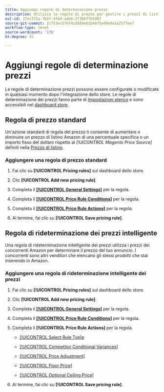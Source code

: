 ```yaml
---
title: Aggiungi regole di determinazione prezzi
description: Utilizza le regole di prezzo per gestire i prezzi di listino in Amazon Marketplace per il catalogo di prodotti Commerce.
exl-id: 37ecf25a-7b47-4f6d-a4bb-2f306f7b5997
source-git-commit: 2c753ec5f6f4cd509e61b4875e09e9a1a2577ee7
workflow-type: tm+mt
source-wordcount: '176'
ht-degree: 1%

---
```


# Aggiungi regole di determinazione prezzi

Le regole di determinazione prezzi possono essere configurate o modificate in qualsiasi momento dopo l&#39;integrazione dello store. Le regole di determinazione dei prezzi fanno parte di [Impostazioni elenco](./listing-settings.md) e sono accessibili nel [dashboard store](./amazon-store-dashboard.md).

## Regola di prezzo standard

Un&#39;azione standard di regola del prezzo ti consente di aumentare o diminuire un prezzo di listino Amazon di una percentuale specifica o un importo fisso del dollaro rispetto al **[!UICONTROL Magento Price Source*]* definiti nella [Prezzo di listino](./listing-price.md).

### Aggiungere una regola di prezzo standard

1. Fai clic su **[!UICONTROL Pricing rules]** sul dashboard dello store.

1. Clic **[!UICONTROL Add new pricing rule]**.

1. Completa il **[[!UICONTROL General Settings]](./pricing-rule-general-settings.md)** per la regola.

1. Completa il **[[!UICONTROL Price Rule Conditions]](./pricing-rule-conditions.md)** per la regola.

1. Completa il **[[!UICONTROL Price Rule Actions]](./standard-price-rules.md)** per la regola.

1. Al termine, fai clic su **[!UICONTROL Save pricing rule]**.

## Regola di rideterminazione dei prezzi intelligente

Una regola di rideterminazione intelligente dei prezzi utilizza i prezzi dei concorrenti Amazon per determinare il prezzo del tuo annuncio. I concorrenti sono altri venditori che elencano gli stessi prodotti che stai inserendo in Amazon.

### Aggiungere una regola di rideterminazione intelligente dei prezzi

1. Fai clic su **[!UICONTROL Pricing rules]** sul dashboard dello store.

1. Clic **[!UICONTROL Add new pricing rule]**.

1. Completa il **[[!UICONTROL General Settings]](./pricing-rule-general-settings.md)** per la regola.

1. Completa il **[[!UICONTROL Price Rule Conditions]](./pricing-rule-conditions.md)** per la regola.

1. Completa il **[!UICONTROL Price Rule Actions]** per la regola.

   - [[!UICONTROL Select Rule Typ]e](./intelligent-repricing-rules.md)

   - [[!UICONTROL Competitor Conditional Variances]](./competitor-conditional-variances.md)

   - [[!UICONTROL Price Adjustment]](./price-adjustment.md)

   - [[!UICONTROL Floor Price]](./floor-price.md)

   - [[!UICONTROL Optional Ceiling Price]](./optional-ceiling-price.md)

1. Al termine, fai clic su **[!UICONTROL Save pricing rule]**.
